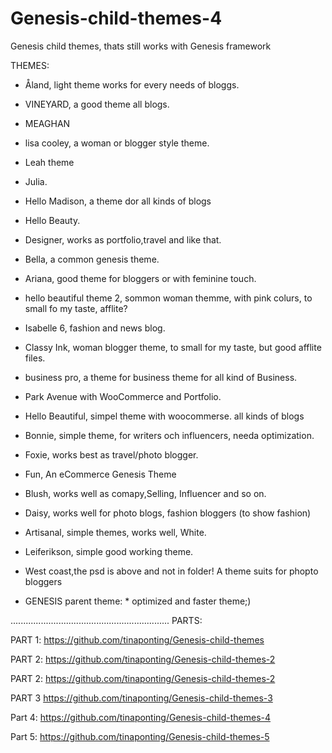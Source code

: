 # Genesis-child-themes-4
Genesis child themes, thats still works with Genesis framework

THEMES:
* Åland, light theme works for every needs of bloggs.
* VINEYARD, a good theme all blogs.
* MEAGHAN
* lisa cooley, a woman or blogger style theme.
* Leah theme
* Julia.
* Hello Madison, a theme dor all kinds of blogs
* Hello Beauty.
* Designer, works as portfolio,travel and like that.
* Bella, a common genesis theme.
* Ariana, good theme for bloggers or with feminine touch.
* hello beautiful theme 2, sommon woman themme, with pink colurs, to small fo my taste, afflite?
* Isabelle 6, fashion and news blog.
* Classy Ink, woman blogger theme, to small for my taste, but good afflite files.
* business pro, a theme for business theme for all kind of Business.
* Park Avenue with WooCommerce and Portfolio.
* Hello Beautiful, simpel theme with woocommerse. all kinds of blogs
* Bonnie, simple theme, for writers och influencers, needa optimization.
* Foxie, works best as travel/photo blogger.
* Fun, An eCommerce Genesis Theme
* Blush, works well as comapy,Selling, Influencer and so on.
* Daisy, works well for photo blogs, fashion bloggers (to show fashion)
* Artisanal, simple themes, works well, White.
* Leiferikson, simple good working theme.
* West coast,the psd is above and not in folder! A theme suits for phopto bloggers


* GENESIS parent theme: * optimized and faster theme;)






...............................................................
PARTS:

PART 1: https://github.com/tinaponting/Genesis-child-themes

PART 2: https://github.com/tinaponting/Genesis-child-themes-2

PART 2: https://github.com/tinaponting/Genesis-child-themes-2

PART 3 https://github.com/tinaponting/Genesis-child-themes-3

Part 4: https://github.com/tinaponting/Genesis-child-themes-4

Part 5: https://github.com/tinaponting/Genesis-child-themes-5
 

